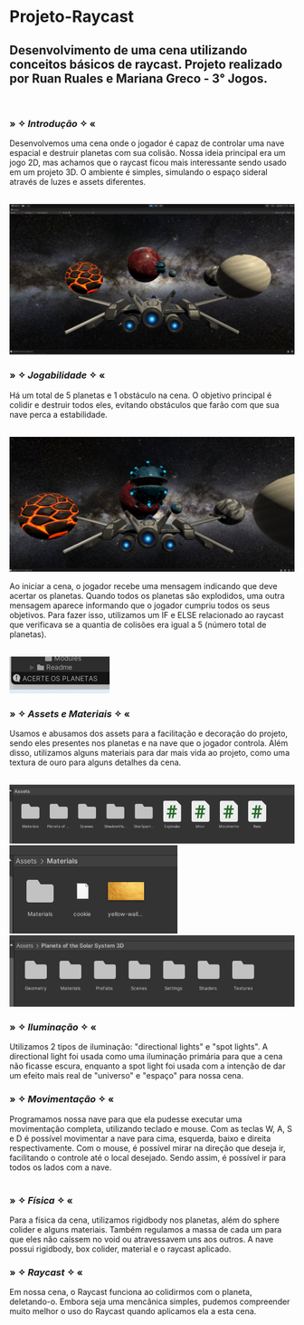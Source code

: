 # Projeto-Raycast
## Desenvolvimento de uma cena utilizando conceitos básicos de raycast. Projeto realizado por Ruan Ruales e Mariana Greco - 3° Jogos.
<br>

### » ✧ *Introdução* ✧ «
Desenvolvemos uma cena onde o jogador é capaz de controlar uma nave espacial e destruir planetas com sua colisão. Nossa ideia principal era um jogo 2D, mas achamos que o raycast ficou mais interessante sendo usado em um projeto 3D. O ambiente é simples, simulando o espaço sideral através de luzes e assets diferentes.
<br>
<br>

![ray1](https://github.com/grecosz/Projeto-Raycast/blob/main/Imagens/ray1.png?raw=true)


### » ✧ *Jogabilidade* ✧ «
Há um total de 5 planetas e 1 obstáculo na cena. O objetivo principal é colidir e destruir todos eles, evitando obstáculos que farão com que sua nave perca a estabilidade.
<br>
<br>

![obstáculo](https://github.com/grecosz/Projeto-Raycast/blob/main/Imagens/obst%C3%A1culo.png?raw=true)


Ao iniciar a cena, o jogador recebe uma mensagem indicando que deve acertar os planetas. Quando todos os planetas são explodidos, uma outra mensagem aparece informando que o jogador cumpriu todos os seus objetivos. Para fazer isso, utilizamos um IF e ELSE relacionado ao raycast que verificava se a quantia de colisões era igual a 5 (número total de planetas).
<br>
<br>

![msg](https://github.com/grecosz/Projeto-Raycast/blob/main/Imagens/msg.png?raw=true)


### » ✧ *Assets e Materiais* ✧ «
Usamos e abusamos dos assets para a facilitação e decoração do projeto, sendo eles presentes nos planetas e na nave que o jogador controla. Além disso, utilizamos alguns materiais para dar mais vida ao projeto, como uma textura de ouro para alguns detalhes da cena.
<br>
<br>

![assets](https://github.com/grecosz/Projeto-Raycast/blob/main/Imagens/assets.png?raw=true)
![materials](https://github.com/grecosz/Projeto-Raycast/blob/main/Imagens/materials.png?raw=true)
![planetas](https://github.com/grecosz/Projeto-Raycast/blob/main/Imagens/planetas.png?raw=true)

### » ✧ *Iluminação* ✧ «
Utilizamos 2 tipos de iluminação: "directional lights" e "spot lights". A directional light foi usada como uma iluminação primária para que a cena não ficasse escura, enquanto a spot light foi usada com a intenção de dar um efeito mais real de "universo" e "espaço" para nossa cena.




### » ✧ *Movimentação* ✧ «

Programamos nossa nave para que ela pudesse executar uma movimentação completa, utilizando teclado e mouse. Com as teclas W, A, S e D é possível movimentar a nave para cima, esquerda, baixo e direita respectivamente. Com o mouse, é possível mirar na direção que deseja ir, facilitando o controle até o local desejado. Sendo assim, é possível ir para todos os lados com a nave.
<br>
<br>


### » ✧ *Física* ✧ «
Para a física da cena, utilizamos rigidbody nos planetas, além do sphere colider e alguns materiais. Também regulamos a massa de cada um para que eles não caíssem no void ou atravessavem uns aos outros. A nave possui rigidbody, box colider, material e o raycast aplicado.

### » ✧ *Raycast* ✧ «
Em nossa cena, o Raycast funciona ao colidirmos com o planeta, deletando-o. Embora seja uma mencânica simples, pudemos compreender muito melhor o uso do Raycast quando aplicamos ela a esta cena.

